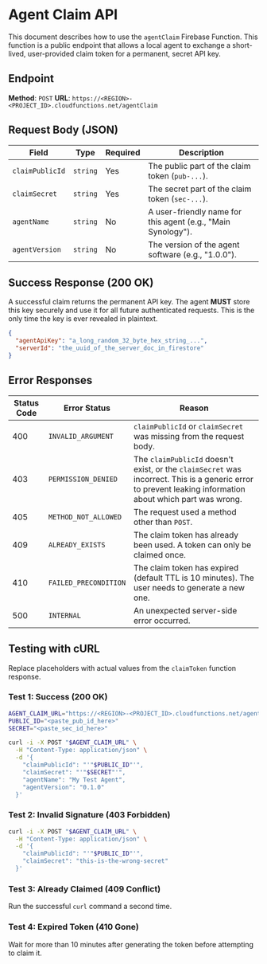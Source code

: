 
# Agent Claim API

This document describes how to use the `agentClaim` Firebase Function. This function is a public endpoint that allows a local agent to exchange a short-lived, user-provided claim token for a permanent, secret API key.

## Endpoint

**Method**: `POST`
**URL**: `https://<REGION>-<PROJECT_ID>.cloudfunctions.net/agentClaim`

## Request Body (JSON)

| Field | Type | Required | Description |
|---|---|---|---|
| `claimPublicId` | `string` | Yes | The public part of the claim token (`pub-...`). |
| `claimSecret` | `string` | Yes | The secret part of the claim token (`sec-...`). |
| `agentName` | `string` | No | A user-friendly name for this agent (e.g., "Main Synology"). |
| `agentVersion` | `string` | No | The version of the agent software (e.g., "1.0.0"). |

## Success Response (200 OK)

A successful claim returns the permanent API key. The agent **MUST** store this key securely and use it for all future authenticated requests. This is the only time the key is ever revealed in plaintext.

```json
{
  "agentApiKey": "a_long_random_32_byte_hex_string_...",
  "serverId": "the_uuid_of_the_server_doc_in_firestore"
}
```

## Error Responses

| Status Code | Error Status | Reason |
|---|---|---|
| 400 | `INVALID_ARGUMENT` | `claimPublicId` or `claimSecret` was missing from the request body. |
| 403 | `PERMISSION_DENIED` | The `claimPublicId` doesn't exist, or the `claimSecret` was incorrect. This is a generic error to prevent leaking information about which part was wrong. |
| 405 | `METHOD_NOT_ALLOWED` | The request used a method other than `POST`. |
| 409 | `ALREADY_EXISTS` | The claim token has already been used. A token can only be claimed once. |
| 410 | `FAILED_PRECONDITION` | The claim token has expired (default TTL is 10 minutes). The user needs to generate a new one. |
| 500 | `INTERNAL` | An unexpected server-side error occurred. |

## Testing with cURL

Replace placeholders with actual values from the `claimToken` function response.

### Test 1: Success (200 OK)

```sh
AGENT_CLAIM_URL="https://<REGION>-<PROJECT_ID>.cloudfunctions.net/agentClaim"
PUBLIC_ID="<paste_pub_id_here>"
SECRET="<paste_sec_id_here>"

curl -i -X POST "$AGENT_CLAIM_URL" \
  -H "Content-Type: application/json" \
  -d '{
    "claimPublicId": "'"$PUBLIC_ID"'",
    "claimSecret": "'"$SECRET"'",
    "agentName": "My Test Agent",
    "agentVersion": "0.1.0"
  }'
```

### Test 2: Invalid Signature (403 Forbidden)

```sh
curl -i -X POST "$AGENT_CLAIM_URL" \
  -H "Content-Type: application/json" \
  -d '{
    "claimPublicId": "'"$PUBLIC_ID"'",
    "claimSecret": "this-is-the-wrong-secret"
  }'
```

### Test 3: Already Claimed (409 Conflict)

Run the successful `curl` command a second time.

### Test 4: Expired Token (410 Gone)

Wait for more than 10 minutes after generating the token before attempting to claim it.
